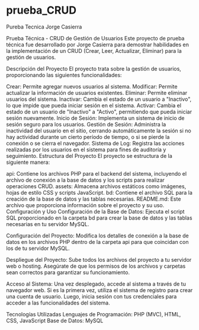 # prueba_CRUD
Pureba Tecnica Jorge Casierra

Prueba Técnica - CRUD de Gestión de Usuarios
Este proyecto de prueba técnica fue desarrollado por Jorge Casierra para demostrar habilidades en la implementación de un CRUD (Crear, Leer, Actualizar, Eliminar) para la gestión de usuarios.

Descripción del Proyecto
El proyecto trata sobre la gestión de usuarios, proporcionando las siguientes funcionalidades:

Crear: Permite agregar nuevos usuarios al sistema.
Modificar: Permite actualizar la información de usuarios existentes.
Eliminar: Permite eliminar usuarios del sistema.
Inactivar: Cambia el estado de un usuario a "Inactivo", lo que impide que pueda iniciar sesión en el sistema.
Activar: Cambia el estado de un usuario de "Inactivo" a "Activo", permitiendo que pueda iniciar sesión nuevamente.
Inicio de Sesión: Implementa un sistema de inicio de sesión seguro para los usuarios.
Gestión de Sesión: Administra la inactividad del usuario en el sitio, cerrando automáticamente la sesión si no hay actividad durante un cierto período de tiempo, o si se pierde la conexión o se cierra el navegador.
Sistema de Log: Registra las acciones realizadas por los usuarios en el sistema para fines de auditoría y seguimiento.
Estructura del Proyecto
El proyecto se estructura de la siguiente manera:

api: Contiene los archivos PHP para el backend del sistema, incluyendo el archivo de conexión a la base de datos y los scripts para realizar operaciones CRUD.
assets: Almacena archivos estáticos como imágenes, hojas de estilo CSS y scripts JavaScript.
bd: Contiene el archivo SQL para la creación de la base de datos y las tablas necesarias.
README.md: Este archivo que proporciona información sobre el proyecto y su uso.
Configuración y Uso
Configuración de la Base de Datos: Ejecuta el script SQL proporcionado en la carpeta bd para crear la base de datos y las tablas necesarias en tu servidor MySQL.

Configuración del Proyecto: Modifica los detalles de conexión a la base de datos en los archivos PHP dentro de la carpeta api para que coincidan con los de tu servidor MySQL.

Despliegue del Proyecto: Sube todos los archivos del proyecto a tu servidor web o hosting. Asegúrate de que los permisos de los archivos y carpetas sean correctos para garantizar su funcionamiento.

Acceso al Sistema: Una vez desplegado, accede al sistema a través de tu navegador web. Si es la primera vez, utiliza el sistema de registro para crear una cuenta de usuario. Luego, inicia sesión con tus credenciales para acceder a las funcionalidades del sistema.

Tecnologías Utilizadas
Lenguajes de Programación: PHP (MVC), HTML, CSS, JavaScript
Base de Datos: MySQL
